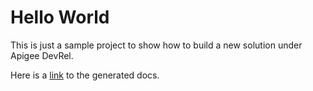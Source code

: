 # Hello World

This is just a sample project to show how to build a new solution under Apigee DevRel.

Here is a [link](https://apigee.github.io/devrel/demos/hello-world/index.html) to the generated docs.
